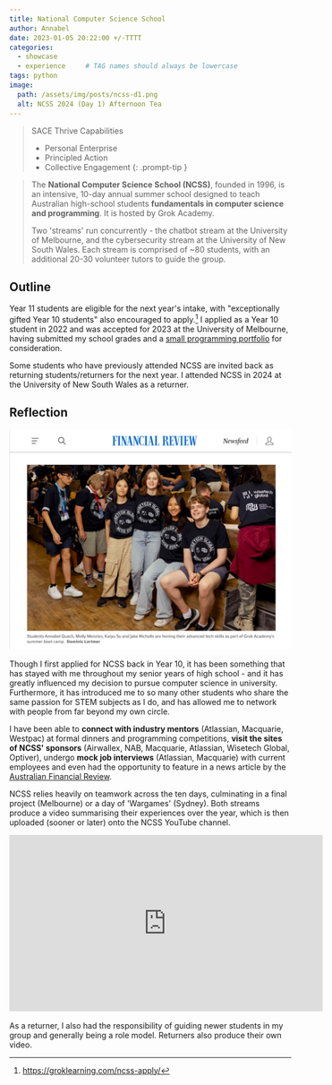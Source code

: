 ```yaml
---
title: National Computer Science School
author: Annabel
date: 2023-01-05 20:22:00 +/-TTTT
categories: 
  - showcase
  - experience     # TAG names should always be lowercase
tags: python
image: 
  path: /assets/img/posts/ncss-d1.png
  alt: NCSS 2024 (Day 1) Afternoon Tea 
---
```

> SACE Thrive Capabilities
> - Personal Enterprise
> - Principled Action
> - Collective Engagement
{: .prompt-tip }


>The **National Computer Science School (NCSS)**, founded in 1996, is an intensive, 10-day annual summer school designed to teach Australian high-school students **fundamentals in computer science and programming**. It is hosted by Grok Academy.  
>
>Two 'streams' run concurrently - the chatbot stream at the University of Melbourne, and the cybersecurity stream at the University of New South Wales. Each stream is comprised of ~80 students, with an additional 20-30 volunteer tutors to guide the group.

## Outline 
Year 11 students are eligible for the next year's intake, with "exceptionally gifted Year 10 students" also encouraged to apply.[^1] I applied as a Year 10 student in 2022 and was accepted for 2023 at the University of Melbourne, having submitted my school grades and a [small programming portfolio](https://github.com/phthallo/code-examples) for consideration. 

Some students who have previously attended NCSS are invited back as returning students/returners for the next year. I attended NCSS in 2024 at the University of New South Wales as a returner. 

## Reflection

![alt tzt](/assets/img/posts/ncss-afr.png)

Though I first applied for NCSS back in Year 10, it has been something that has stayed with me throughout my senior years of high school - and it has greatly influenced my decision to pursue computer science in university. 
Furthermore, it has introduced me to so many other students who share the same passion for STEM subjects as I do, and has allowed me to network with people from far beyond my own circle.

I have been able to **connect with industry mentors** (Atlassian, Macquarie, Westpac) at formal dinners and programming competitions, **visit the sites of NCSS' sponsors** (Airwallex, NAB, Macquarie, Atlassian, Wisetech Global, Optiver), undergo **mock job interviews** (Atlassian, Macquarie) with current employees and even had the opportunity to feature in a news article by the [Australian Financial Review](https://www.afr.com/work-and-careers/education/software-billionaire-backs-tech-summer-camp-to-win-hearts-and-souls-20240110-p5ewbu). 


NCSS relies heavily on teamwork across the ten days, culminating in a final project (Melbourne) or a day of 'Wargames' (Sydney). Both streams produce a video summarising their experiences over the year, which is then uploaded (sooner or later) onto the NCSS YouTube channel. 

<center><iframe width="560" height="315" src="https://www.youtube.com/embed/bqY1YTi2pYg?si=3VHnAqDy4bZkr479" title="YouTube video player" frameborder="0" allow="accelerometer; autoplay; clipboard-write; encrypted-media; gyroscope; picture-in-picture; web-share" referrerpolicy="strict-origin-when-cross-origin" allowfullscreen></iframe></center>

As a returner, I also had the responsibility of guiding newer students in my group and generally being a role model. Returners also produce their own video.


[^1]: <a href = "https://groklearning.com/ncss-apply/">https://groklearning.com/ncss-apply/</a>
